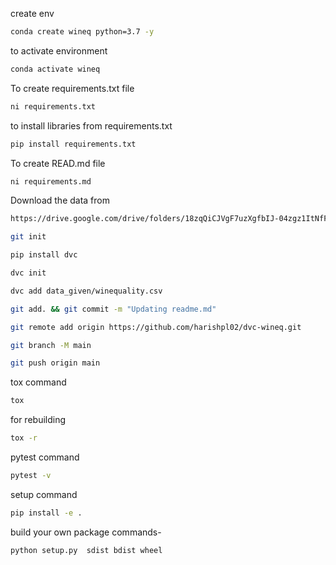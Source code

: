 create env

```bash
conda create wineq python=3.7 -y
```
to activate environment
```bash
conda activate wineq
```
To create requirements.txt file
```bash
ni requirements.txt
````
to install libraries from requirements.txt
```bash
pip install requirements.txt
```
To create READ.md file
```bash
ni requirements.md
````
Download the data from
```bash
https://drive.google.com/drive/folders/18zqQiCJVgF7uzXgfbIJ-04zgz1ItNfF5?usp=sharing
```
```bash
git init
```
```bash
pip install dvc
```
```bash
dvc init
```
```bash
dvc add data_given/winequality.csv
```
```bash
git add. && git commit -m "Updating readme.md"
```
```bash
git remote add origin https://github.com/harishpl02/dvc-wineq.git 
```
```bash
git branch -M main
```
```bash
git push origin main
```
tox command
```bash
tox
```
for rebuilding
```bash
tox -r
```
pytest command
```bash
pytest -v
```
setup command
```bash
pip install -e .
```
build your own package commands-
```bash
python setup.py  sdist bdist wheel
```
